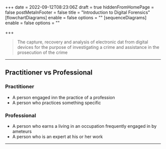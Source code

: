 +++
date = 2022-09-12T08:23:06Z
draft = true
hiddenFromHomePage = false
postMetaInFooter = false
title = "Introduction to Digital Forensics"
[flowchartDiagrams]
enable = false
options = ""
[sequenceDiagrams]
enable = false
options = ""

+++
> The capture, recovery and analysis of electronic dat from digital devices for the purpose of investigating a crime and assistance in the prosecution of the crime

***

## Practitioner vs Professional

### Practitioner

* A person engaged inn the practice of a profession
* A person who practices something specific

### Professional

* A person who earns a living in an occupation frequently engaged in by ameteurs
* A person who is an expert at his or her work

***